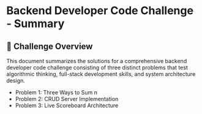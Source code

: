# Backend Developer Code Challenge - Summary

## 🎯 Challenge Overview

This document summarizes the solutions for a comprehensive backend developer code challenge consisting of three distinct problems that test algorithmic thinking, full-stack development skills, and system architecture design.

- Problem 1: Three Ways to Sum n
- Problem 2: CRUD Server Implementation
- Problem 3: Live Scoreboard Architecture



